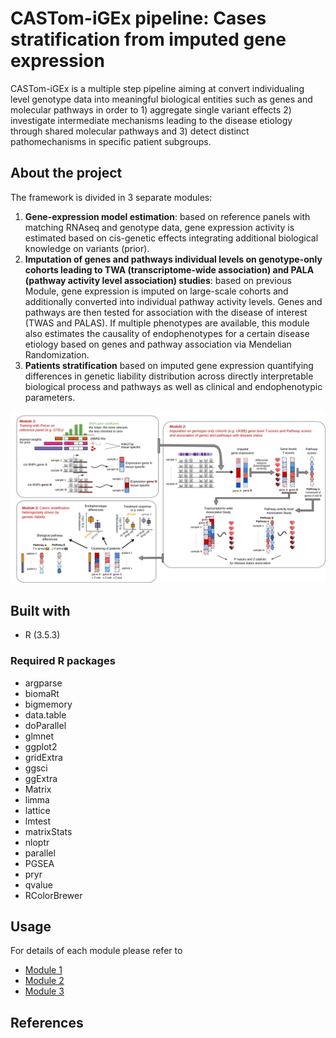 # CASTom-iGEx pipeline: Cases stratification from imputed gene expression
CASTom-iGEx is a multiple step pipeline aiming at convert individualing level genotype data into meaningful biological entities such as genes and molecular pathways in order to 1) aggregate single variant effects 2) investigate intermediate mechanisms leading to the disease etiology through shared molecular pathways and 3) detect distinct pathomechanisms in specific patient subgroups. 

## About the project
The framework is divided in 3 separate modules:
1. **Gene-expression model estimation**: based on reference panels with matching RNAseq and genotype data, gene expression activity is estimated based on cis-genetic effects integrating additional biological knowledge on variants (prior). 
2. **Imputation of genes and pathways individual levels on genotype-only cohorts leading to TWA (transcriptome-wide association) and PALA (pathway activity level association) studies**: based on previous Module, gene expression is imputed on large-scale cohorts and additionally converted into individual pathway activity levels. Genes and pathways are then tested for association with the disease of interest (TWAS and PALAS). If multiple phenotypes are available, this module also estimates the causality of endophenotypes for a certain disease etiology based on genes and pathway association via Mendelian Randomization.
3. **Patients stratification** based on imputed gene expression quantifying differences in genetic liability distribution
across directly interpretable biological process and pathways as well as clinical and endophenotypic parameters.

![](./overview.png)

## Built with
* R (3.5.3)
### Required R packages
- argparse 
- biomaRt
- bigmemory
- data.table
- doParallel
- glmnet
- ggplot2
- gridExtra
- ggsci
- ggExtra
- Matrix
- limma
- lattice
- lmtest
- matrixStats
- nloptr
- parallel
- PGSEA
- pryr
- qvalue
- RColorBrewer


## Usage
For details of each module please refer to 
* [Module 1](https://gitlab.mpcdf.mpg.de/luciat/castom-igex/-/tree/master/Software/model_training)
* [Module 2](https://gitlab.mpcdf.mpg.de/luciat/castom-igex/-/tree/master/Software/model_prediction)
* [Module 3](https://gitlab.mpcdf.mpg.de/luciat/castom-igex/-/tree/master/Software/model_clustering)

## References
